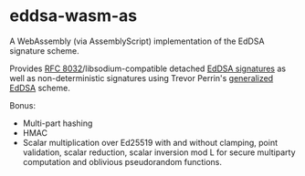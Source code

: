 # eddsa-wasm-as

A WebAssembly (via AssemblyScript) implementation of the EdDSA signature scheme.

Provides [RFC 8032](https://tools.ietf.org/html/rfc8032)/libsodium-compatible detached [EdDSA signatures](https://download.libsodium.org/doc/public-key_cryptography/public-key_signatures) as well as non-deterministic signatures using Trevor Perrin's [generalized EdDSA](https://moderncrypto.org/mail-archive/curves/2017/000925.html) scheme.

Bonus:

- Multi-part hashing
- HMAC
- Scalar multiplication over Ed25519 with and without clamping, point validation, scalar reduction, scalar inversion mod L for secure multiparty computation and oblivious pseudorandom functions.
